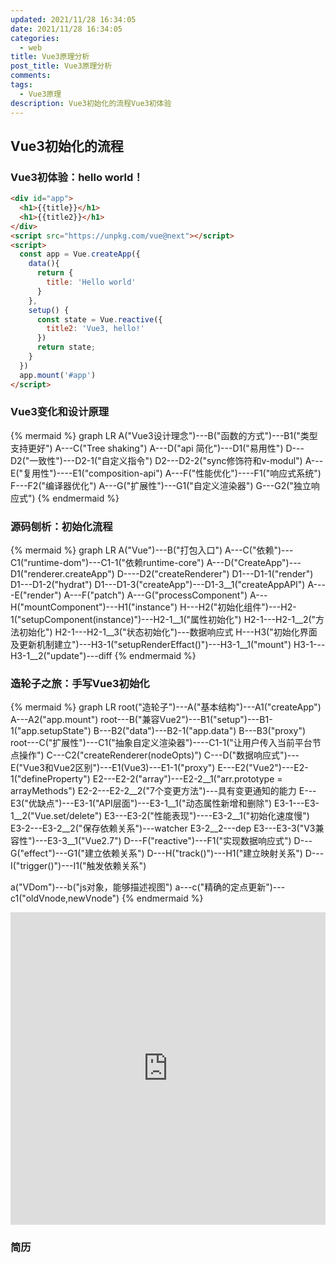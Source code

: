```yaml
---
updated: 2021/11/28 16:34:05
date: 2021/11/28 16:34:05
categories: 
  - web
title: Vue3原理分析
post_title: Vue3原理分析
comments: 
tags: 
  - Vue3原理
description: Vue3初始化的流程Vue3初体验
---
```


## Vue3初始化的流程

### Vue3初体验：hello world！

```html
<div id="app">
  <h1>{{title}}</h1>
  <h1>{{title2}}</h1>
</div>
<script src="https://unpkg.com/vue@next"></script>
<script>
  const app = Vue.createApp({
    data(){
      return {
        title: 'Hello world'
      }
    },
    setup() {
      const state = Vue.reactive({
        title2: 'Vue3, hello!'
      })
      return state;
    }
  })
  app.mount('#app')
</script>
```

### Vue3变化和设计原理


{% mermaid %}
graph LR
A("Vue3设计理念")---B("函数的方式")---B1("类型支持更好")
A---C("Tree shaking")
A---D("api 简化")---D1("易用性")
D---D2("一致性")---D2-1("自定义指令")
D2---D2-2("sync修饰符和v-modul")
A---E("复用性")----E1("composition-api")
A---F("性能优化")----F1("响应式系统")
F---F2("编译器优化")
A---G("扩展性")---G1("自定义渲染器")
G---G2("独立响应式")
{% endmermaid %}

### 源码刨析：初始化流程

{% mermaid %}
graph LR
A("Vue")---B("打包入口")
A---C("依赖")---C1("runtime-dom")---C1-1("依赖runtime-core")
A---D("CreateApp")---D1("renderer.createApp")
D----D2("createRenderer")
D1---D1-1("render")
D1---D1-2("hydrat")
D1---D1-3("createApp")---D1-3__1("createAppAPI")
A----E("render")
A---F("patch")
A---G("processComponent")
A---H("mountComponent")---H1("instance")
H---H2("初始化组件")---H2-1("setupComponent(instance)")---H2-1__1("属性初始化")
H2-1---H2-1__2("方法初始化")
H2-1---H2-1__3("状态初始化")---数据响应式
H---H3("初始化界面及更新机制建立")---H3-1("setupRenderEffact()")---H3-1__1("mount")
H3-1---H3-1__2("update")---diff
{% endmermaid %}

### 造轮子之旅：手写Vue3初始化

{% mermaid %}
graph LR
root("造轮子")---A("基本结构")---A1("createApp")
A---A2("app.mount")
root---B("兼容Vue2")---B1("setup")---B1-1("app.setupState")
B---B2("data")---B2-1("app.data")
B---B3("proxy")
root---C("扩展性")---C1("抽象自定义渲染器")----C1-1("让用户传入当前平台节点操作")
C---C2("createRenderer(nodeOpts)")
C---D("数据响应式")---E("Vue3和Vue2区别")---E1(Vue3)---E1-1("proxy")
E---E2("Vue2")---E2-1("defineProperty")
E2---E2-2("array")---E2-2__1("arr.prototype = arrayMethods")
E2-2---E2-2__2("7个变更方法")---具有变更通知的能力
E---E3("优缺点")---E3-1("API层面")---E3-1__1("动态属性新增和删除")
E3-1---E3-1__2("Vue.set/delete")
E3---E3-2("性能表现")----E3-2__1("初始化速度慢")
E3-2---E3-2__2("保存依赖关系")---watcher
E3-2__2---dep
E3---E3-3("V3兼容性")---E3-3__1("Vue2.7")
D---F("reactive")---F1("实现数据响应式")
D---G("effect")---G1("建立依赖关系")
D---H("track()")---H1("建立映射关系")
D---I("trigger()")---I1("触发依赖关系")

a("VDom")---b("js对象，能够描述视图")
a---c("精确的定点更新")---c1("oldVnode,newVnode")
{% endmermaid %}

<iframe height="500" style="width: 100%;" scrolling="no" title="Vue初始化流程" src="https://codepen.io/luokaibin/embed/KKXPvmq?default-tab=html%2Cresult&editable=true&theme-id=dark" frameborder="no" loading="lazy" allowtransparency="true" allowfullscreen="true">
  See the Pen <a href="https://codepen.io/luokaibin/pen/KKXPvmq">
  Vue初始化流程</a> by luokaibin (<a href="https://codepen.io/luokaibin">@luokaibin</a>)
  on <a href="https://codepen.io">CodePen</a>.
</iframe>

### 简历

